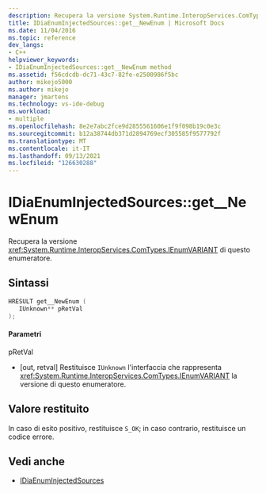 ```yaml
---
description: Recupera la versione System.Runtime.InteropServices.ComTypes.IEnumVARIANT dell'enumeratore delle origini inserito.
title: IDiaEnumInjectedSources::get__NewEnum | Microsoft Docs
ms.date: 11/04/2016
ms.topic: reference
dev_langs:
- C++
helpviewer_keywords:
- IDiaEnumInjectedSources::get__NewEnum method
ms.assetid: f56cdcdb-dc71-43c7-82fe-e2500986f5bc
author: mikejo5000
ms.author: mikejo
manager: jmartens
ms.technology: vs-ide-debug
ms.workload:
- multiple
ms.openlocfilehash: 8e2e7abc2fce9d2855561606e1f9f098b19c0e3c
ms.sourcegitcommit: b12a38744db371d2894769ecf305585f9577792f
ms.translationtype: MT
ms.contentlocale: it-IT
ms.lasthandoff: 09/13/2021
ms.locfileid: "126630288"
---
```

# <a name="idiaenuminjectedsourcesget__newenum"></a>IDiaEnumInjectedSources::get__NewEnum
Recupera la versione <xref:System.Runtime.InteropServices.ComTypes.IEnumVARIANT> di questo enumeratore.

## <a name="syntax"></a>Sintassi

```C++
HRESULT get__NewEnum ( 
   IUnknown** pRetVal
);
```

#### <a name="parameters"></a>Parametri
 pRetVal
- [out, retval] Restituisce `IUnknown` l'interfaccia che rappresenta <xref:System.Runtime.InteropServices.ComTypes.IEnumVARIANT> la versione di questo enumeratore.

## <a name="return-value"></a>Valore restituito
 In caso di esito positivo, restituisce `S_OK`; in caso contrario, restituisce un codice errore.

## <a name="see-also"></a>Vedi anche
- [IDiaEnumInjectedSources](../../debugger/debug-interface-access/idiaenuminjectedsources.md)
